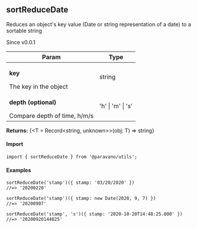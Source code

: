 <h2>sortReduceDate</h2>
<p>Reduces an object's key value (Date or string representation of a date) to a sortable string</p>
<p>Since v0.0.1</p>
<table>
      <thead>
      <tr>
        <th>Param</th>
        <th>Type</th></tr>
      </thead>
      <tbody><tr><td><p><b>key</b></p>The key in the object</td><td>string</td></tr><tr><td><p><b>depth <span>(optional)</span></b></p>Compare depth of time, h/m/s</td><td>&#39;h&#39; | &#39;m&#39; | &#39;s&#39;</td></tr></tbody>
    </table><p><b>Returns:</b> {&lt;T = Record&lt;string, unknown&gt;&gt;(obj: T) =&gt; string}</p>
<h4>Import</h4>

```
import { sortReduceDate } from '@paravano/utils';
```

  <h4>Examples</h4>




```
sortReduceDate('stamp')({ stamp: '03/20/2020' })
//=> '20200220'

sortReduceDate('stamp')({ stamp: new Date(2020, 9, 7) })
//=> '20200907'

sortReduceDate('stamp', 's')({ stamp: '2020-10-20T14:48:25.000' })
//=> '20200920144825'
```

